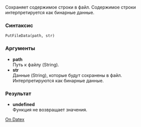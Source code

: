 Сохраняет содержимое строки в файл. Содержимое строки интерпретируется как бинарные данные.

### Синтаксис
`PutFileData(path, str)`

### Аргументы
- **path**  
    Путь к файлу (String).
- **str**  
    Данные (String), которые будут сохранены в файл. Интерпретируются как бинарные данные.

### Результат
- **undefined**  
    Функция не возвращает значения.

[On Datex](http://docs.datex.ru/article.htm?id=5620276892448878715)